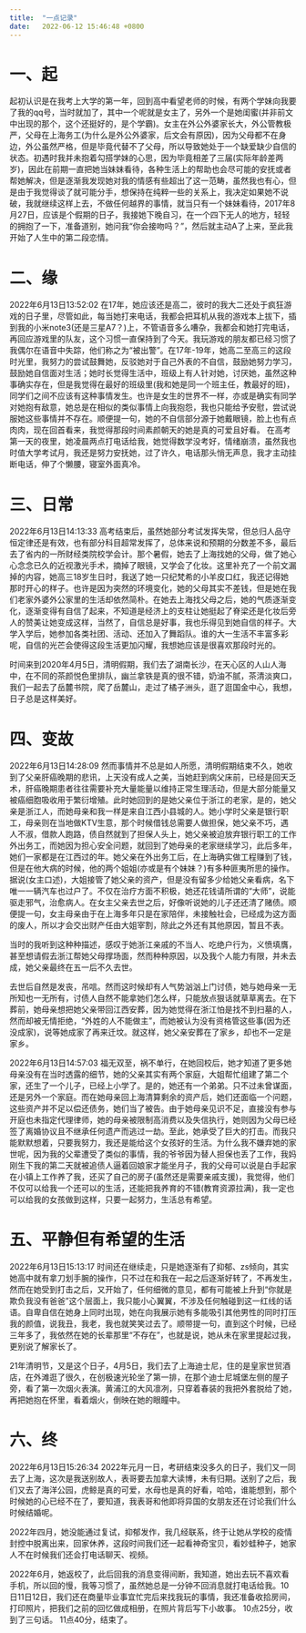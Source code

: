```yaml
---
title:  "一点记录"
date:   2022-06-12 15:46:48 +0800
---
```

# 一、起

起初认识是在我考上大学的第一年，回到高中看望老师的时候，有两个学妹向我要了我的qq号，当时就加了，其中一个呢就是女主了，另外一个是她闺蜜(并非前文中出现的那个，这个还挺好的，是个学霸)。女主在外公外婆家长大，外公管教极严，父母在上海务工(为什么是外公外婆家，后文会有原因)，因为父母都不在身边，外公虽然严格，但是毕竟代替不了父母，所以导致她处于一个缺爱缺少自信的状态。初遇时我并未抱着勾搭学妹的心思，因为毕竟相差了三届(实际年龄差两岁)，因此在前期一直把她当妹妹看待，各种生活上的帮助也会尽可能的安抚或者帮她解决，但是逐渐我发现她对我的情感有些超出了这一范畴，虽然我也有心，但是由于我觉得谈了就可能分手，想保持在纯粹一些的关系上，我决定如果她不说破，我就继续这样上去，不做任何越界的事情，就当只有一个妹妹看待，2017年8月27日，应该是个假期的日子，我接她下晚自习，在一个四下无人的地方，轻轻的拥抱了一下，准备道别，她问我“你会接吻吗？”，然后就主动A了上来，至此我开始了人生中的第二段恋情。

# 二、缘
2022年6月13日13:52:02 在17年，她应该还是高二，彼时的我大二还处于疯狂游戏的日子里，尽管如此，每当她打来电话，我都会把耳机从我的游戏本上拔下，插到我的小米note3(还是三星A7？)上，不管语音多么嘈杂，我都会和她打完电话，再回应游戏里的队友，这个习惯一直保持到了今天。我玩游戏的朋友都已经习惯了我偶尔在语音中失踪，他们称之为“被出警”。在17年-19年，她高二至高三的这段时光里，我努力的尝试鼓舞她，反驳她对于自己外表的不自信，鼓励她努力学习，鼓励她自信面对生活；她时长觉得生活中，班级上有人针对她，讨厌她，虽然这种事确实存在，但是我觉得在最好的班级里(我和她是同一个班主任，教最好的班)，同学们之间不应该有这种事情发生。也许是女生的世界不一样，亦或是确实有同学对她抱有敌意，她总是在相似的类似事情上向我抱怨，我也只能给予安慰，尝试说服她这些事情并不存在。顺便提一句，她的不自信部分源于她戴眼镜，脸上也有点肉肉，现在回首看来，我觉得那段时间素颜朝天的她是真的可爱且好看。
在高考第一天的夜里，她凌晨两点打电话给我，她觉得数学没考好，情绪崩溃，虽然我也时值大学考试月，我还是努力安抚她，过了许久，电话那头悄无声息，我才主动挂断电话，伸了个懒腰，寝室外面真冷。

# 三、日常
2022年6月13日14:13:33 高考结束后，虽然她部分考试发挥失常，但总归人品守恒定律还是有效，也有部分科目超常发挥了，总体来说和预期的分数差不多，最后去了省内的一所财经类院校学会计。那个暑假，她去了上海找她的父母，做了她心心念念已久的近视激光手术，摘掉了眼镜，又学会了化妆。这里补充了一个前文漏掉的内容，她高三18岁生日时，我送了她一只纪梵希的小羊皮口红，我还记得她那时开心的样子。也许是因为突然的环境变化，她的父母其实不差钱，但是她在我们老家外婆外公家里的生活却依然简朴。在她去上海找父母之后，她的气质逐渐变化，逐渐变得有自信了起来，不知道是经济上的支柱让她挺起了脊梁还是化妆后旁人的赞美让她变成这样，当然了，自信总是好事，我也乐得见到她自信的样子。大学入学后，她参加各类社团、活动、还加入了舞蹈队。谁的大一生活不丰富多彩呢，自信的光芒会使得这段生活更加闪耀，我想她应该是很喜欢那段时光的。

时间来到2020年4月5日，清明假期，我们去了湖南长沙，在天心区的人山人海中，在不同的茶颜悦色里排队，幽兰拿铁是真的很不错，奶油不腻，茶清淡爽口，我们一起去了岳麓书院，爬了岳麓山，走过了橘子洲头，逛了逛国金中心，我想，日子总是这样美好。

# 四、变故
2022年6月13日14:28:09 然而事情并不总是如人所愿，清明假期结束不久，她收到了父亲肝癌晚期的悲讯，上天没有成人之美，当她赶到病父床前，已经是回天乏术，肝癌晚期患者往往需要补充大量能量以维持正常生理活动，但是大部分能量又被癌细胞吸收用于繁衍增殖。此时她回到的是她父亲位于浙江的老家，是的，她父亲是浙江人，而她母亲和我一样是来自江西小县城的人。她小学时父亲是银行职工，母亲则在当地做KTV生意，那个时候借钱总需要人做担保，她父亲不巧，遇人不淑，借款人跑路，债自然就到了担保人头上，她父亲被迫放弃银行职工的工作外出务工，而她因为担心安全问题，就回到了她母亲的老家继续学习，此后多年，她们一家都是在江西过的年。她父亲在外出务工后，在上海确实做工程赚到了钱，但是在他大病的时候，他的两个姐姐(亦或是有个妹妹？)有多种匪夷所思的操作。据说(女主口述)，大姐接管了她父亲的资产，但是没有留多少给她父亲看病，名下唯一一辆汽车也过户了。不仅在治疗方面不积极，她还花钱请所谓的“大师”，说能驱走邪气，治愈病人。在女主父亲去世之后，好像听说她的儿子还还清了赌债。顺便提一句，女主母亲由于在上海多年只是在家陪伴，未接触社会，已经成为这方面的废人，所以才会交出财产任由大姐宰割，除此之外还有其他原因，暂且不表。

当时的我听到这种种描述，感叹于她浙江亲戚的不当人、吃绝户行为，义愤填膺，甚至想请假去浙江帮她父母撑场面，然而种种原因，以及我个人能力有限，并未去成，她父亲最终在五一后不久去世。

去世后自然是发丧，吊唁。然而这时候却有人气势汹汹上门讨债，她与她母亲一无所知也一无所有，讨债人自然不能拿她们怎么样，只能放点狠话就草草离去。在下葬前，她母亲想把她父亲带回江西安葬，因为她觉得在浙江怕是找不到扫墓的人，然而却被无情拒绝，“外姓的人不能做主”，而她被认为没有资格管这些事(因为还没成家)，说等她成家了再来迁坟。就这样，她父亲安葬在了家乡，却也不一定是家乡。


2022年6月13日14:57:03 福无双至，祸不单行，在她回校后，她才知道了更多她母亲没有在当时透露的细节，她的父亲其实有两个家庭，大姐帮忙组建了第二个家，还生了一个儿子，已经上小学了。是的，她还有一个弟弟。只不过未曾谋面，还是另外一个家庭。而在她母亲回上海清算剩余的资产后，她们还面临一个问题，这些资产并不足以偿还债务，她们当了被告。由于她母亲见识不足，直接没有参与开庭也未指定代理律师，她的母亲被限制高消费以及失信执行，她则因为父母已经签了离婚协议且不继承任何遗产而逃过一劫。至此，她承受了巨大的打击。而我只能默默想着，只要我努力，我还是能给这个女孩好的生活。为什么我不嫌弃她的家世呢，因为我的父辈遭受了类似的事情，我的爷爷因为替人担保也丢了工作，我妈刚生下我的第二天就被追债人逼着回娘家才能坐月子，我的父母可以说是白手起家在小镇上工作养了我，还买了自己的房子(虽然还是需要亲戚支援)，我觉得，他们不仅可以给我一个还可以的生活，还能把我养育的不错(教育资源拉满)，我一定也可以给我的女孩做到这样，只要一起努力，生活总有希望。


# 五、平静但有希望的生活
2022年6月13日15:13:17 时间还在继续走，只是她逐渐有了抑郁、zs倾向，其实她高中就有拿刀划手腕的操作，只不过在和我在一起之后逐渐好转了，不再发生，然而在她受到打击之后，又开始了，任何细微的意见，都有可能被上升到“你就是欺负我没有爸爸”这个层面上，我只能小心翼翼，不涉及任何触碰到这一红线的话语。自卑自信在她身上同时出现，她在向我展示她有多能吸引其他男性的同时打压我的颜值，说我丑，我老，我也就笑笑过去了。顺带提一句，直到这个时候，已经三年多了，我依然在她的长辈那里“不存在”，也就是说，她从未在家里提起过我，更别说了解家长了。

21年清明节，又是这个日子，4月5日，我们去了上海迪士尼，住的是皇家世贸酒店，在外滩逛了很久，在创极速光轮坐了第一排，在那个迪士尼城堡左侧的屋子旁，看了第一次烟火表演。黄浦江的大风凛冽，只穿着春装的我把外套脱给了她，再把她抱在怀里，看着烟火，倒映在她的眼瞳中。

# 六、终
2022年6月13日15:26:34 2022年元月一日，考研结束没多久的日子，我们又一同去了上海，这次是我送别故人，表哥要去加拿大读博，未有归期。送别了之后，我们又去了海洋公园，虎鲸是真的可爱，水母也是真的好看，哈哈，谁能想到，那个时候她的心已经不在了，要知道，我表哥和他即将异国的女朋友还在讨论我们什么时候结婚呢。

2022年四月，她没能通过复试，抑郁发作，我几经联系，终于让她从学校的疫情封控中脱离出来，回家休养，这段时间我们还一起看神奇宝贝，看妙蛙种子，她家人不在时候我们还会打电话聊天、视频。

2022年6月，她返校了，此后回我的消息变得间断，我知道，她出去玩不喜欢看手机，所以回的慢，我等习惯了，虽然她总是一分钟不回消息就打电话给我。10日11日12日，我们还在商量毕业事宜忙完后来找我玩的事情，我还准备收拾房间，打印照片，把我们之前的回忆做成相册，在照片背后写下小故事。
10点25分，收到了三句话。
11点40分，结束了。